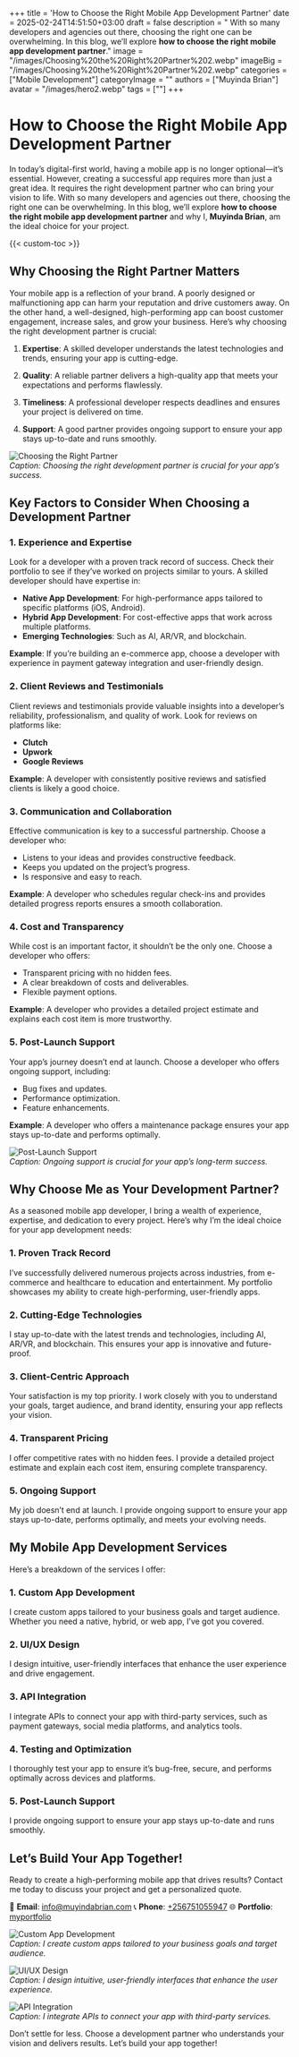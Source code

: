 +++
title = 'How to Choose the Right Mobile App Development Partner'
date = 2025-02-24T14:51:50+03:00
draft = false
description = " With so many developers and agencies out there, choosing the right one can be overwhelming. In this blog, we’ll explore **how to choose the right mobile app development partner**."
image = "/images/Choosing%20the%20Right%20Partner%202.webp"
imageBig = "/images/Choosing%20the%20Right%20Partner%202.webp"
categories = ["Mobile Development"]
categoryImage = ""
authors = ["Muyinda Brian"]
avatar = "/images/hero2.webp"
tags = [""]
+++

# How to Choose the Right Mobile App Development Partner

In today’s digital-first world, having a mobile app is no longer optional—it’s essential. However, creating a successful app requires more than just a great idea. It requires the right development partner who can bring your vision to life. With so many developers and agencies out there, choosing the right one can be overwhelming. In this blog, we’ll explore **how to choose the right mobile app development partner** and why I, **Muyinda Brian**, am the ideal choice for your project.

{{< custom-toc >}} 

## Why Choosing the Right Partner Matters

Your mobile app is a reflection of your brand. A poorly designed or malfunctioning app can harm your reputation and drive customers away. On the other hand, a well-designed, high-performing app can boost customer engagement, increase sales, and grow your business. Here’s why choosing the right development partner is crucial:

1. **Expertise**: A skilled developer understands the latest technologies and trends, ensuring your app is cutting-edge.
  
2. **Quality**: A reliable partner delivers a high-quality app that meets your expectations and performs flawlessly.
  
3. **Timeliness**: A professional developer respects deadlines and ensures your project is delivered on time.
  
4. **Support**: A good partner provides ongoing support to ensure your app stays up-to-date and runs smoothly.  

![Choosing the Right Partner](/images/Choosing%20the%20Right%20Partner%202.webp)  
*Caption: Choosing the right development partner is crucial for your app’s success.*



## Key Factors to Consider When Choosing a Development Partner

### 1. **Experience and Expertise**
Look for a developer with a proven track record of success. Check their portfolio to see if they’ve worked on projects similar to yours. A skilled developer should have expertise in:

- **Native App Development**: For high-performance apps tailored to specific platforms (iOS, Android).  
- **Hybrid App Development**: For cost-effective apps that work across multiple platforms.  
- **Emerging Technologies**: Such as AI, AR/VR, and blockchain.  

**Example**: If you’re building an e-commerce app, choose a developer with experience in payment gateway integration and user-friendly design.



### 2. **Client Reviews and Testimonials**
Client reviews and testimonials provide valuable insights into a developer’s reliability, professionalism, and quality of work. Look for reviews on platforms like:

- **Clutch**  
- **Upwork**  
- **Google Reviews**  

**Example**: A developer with consistently positive reviews and satisfied clients is likely a good choice.



### 3. **Communication and Collaboration**
Effective communication is key to a successful partnership. Choose a developer who:

- Listens to your ideas and provides constructive feedback.  
- Keeps you updated on the project’s progress.  
- Is responsive and easy to reach.  

**Example**: A developer who schedules regular check-ins and provides detailed progress reports ensures a smooth collaboration.



### 4. **Cost and Transparency**
While cost is an important factor, it shouldn’t be the only one. Choose a developer who offers:

- Transparent pricing with no hidden fees.  
- A clear breakdown of costs and deliverables.  
- Flexible payment options.  

**Example**: A developer who provides a detailed project estimate and explains each cost item is more trustworthy.



### 5. **Post-Launch Support**
Your app’s journey doesn’t end at launch. Choose a developer who offers ongoing support, including:

- Bug fixes and updates.  
- Performance optimization.  
- Feature enhancements.  

**Example**: A developer who offers a maintenance package ensures your app stays up-to-date and performs optimally.

![Post-Launch Support](/images/Post-Launch%20Support.webp)  
*Caption: Ongoing support is crucial for your app’s long-term success.*



## Why Choose Me as Your Development Partner?

As a seasoned mobile app developer, I bring a wealth of experience, expertise, and dedication to every project. Here’s why I’m the ideal choice for your app development needs:

### 1. **Proven Track Record**
I’ve successfully delivered numerous projects across industries, from e-commerce and healthcare to education and entertainment. My portfolio showcases my ability to create high-performing, user-friendly apps.

### 2. **Cutting-Edge Technologies**
I stay up-to-date with the latest trends and technologies, including AI, AR/VR, and blockchain. This ensures your app is innovative and future-proof.

### 3. **Client-Centric Approach**
Your satisfaction is my top priority. I work closely with you to understand your goals, target audience, and brand identity, ensuring your app reflects your vision.

### 4. **Transparent Pricing**
I offer competitive rates with no hidden fees. I provide a detailed project estimate and explain each cost item, ensuring complete transparency.

### 5. **Ongoing Support**
My job doesn’t end at launch. I provide ongoing support to ensure your app stays up-to-date, performs optimally, and meets your evolving needs.



## My Mobile App Development Services

Here’s a breakdown of the services I offer:

### 1. **Custom App Development**
I create custom apps tailored to your business goals and target audience. Whether you need a native, hybrid, or web app, I’ve got you covered.

### 2. **UI/UX Design**
I design intuitive, user-friendly interfaces that enhance the user experience and drive engagement.

### 3. **API Integration**
I integrate APIs to connect your app with third-party services, such as payment gateways, social media platforms, and analytics tools.

### 4. **Testing and Optimization**
I thoroughly test your app to ensure it’s bug-free, secure, and performs optimally across devices and platforms.

### 5. **Post-Launch Support**
I provide ongoing support to ensure your app stays up-to-date and runs smoothly.



## Let’s Build Your App Together!

Ready to create a high-performing mobile app that drives results? Contact me today to discuss your project and get a personalized quote.  

📧 **Email**: [info@muyindabrian.com](mailto:info@muyindabrian.com) 
📞 **Phone**: [+256751055947](tel:+256751055947) 
🌐 **Portfolio**: [myportfolio](https://myportfolio.muyindabrian.com)  



![Custom App Development](/images/Custom%20App%20Development.webp)  
*Caption: I create custom apps tailored to your business goals and target audience.*

![UI/UX Design](/images/ui%20design.webp)  
*Caption: I design intuitive, user-friendly interfaces that enhance the user experience.*

![API Integration](/images/API%20Integration.webp)  
*Caption: I integrate APIs to connect your app with third-party services.*



Don’t settle for less. Choose a development partner who understands your vision and delivers results. Let’s build your app together!  
